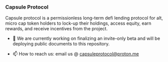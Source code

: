 ### Capsule Protocol 

Capsule protocol is a permissionless long-term defi lending protocol for alt, micro cap token holders to lock-up their holdings, access equity, earn rewards, and receive incentives from the project.


- 🔭 We are currently working on finalizing an invite-only beta and will be deploying public documents to this repository.

- 📫 How to reach us: email us @ capsuleprotocol@proton.me


<!--
**CapsuleProtocol/CapsuleProtocol** is a ✨ _special_ ✨ repository because its `README.md` (this file) appears on your GitHub profile.

Here are some ideas to get you started:

- 🔭 I’m currently working on ...
- 🌱 I’m currently learning ...
- 👯 I’m looking to collaborate on ...
- 🤔 I’m looking for help with ...
- 💬 Ask me about ...
- 📫 How to reach me: ...
- 😄 Pronouns: ...
- ⚡ Fun fact: ...
-->
